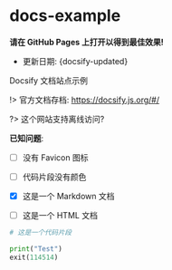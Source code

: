 # docs-example

**请在 GitHub Pages 上打开以得到最佳效果!**

- 更新日期: {docsify-updated}

Docsify 文档站点示例

!> 官方文档存档: <https://docsify.js.org/#/>

?> 这个网站支持离线访问?

**已知问题**:
- [ ] 没有 Favicon 图标
- [ ] 代码片段没有颜色


- [x] 这是一个 Markdown 文档
- [ ] 这是一个 HTML 文档

```py
# 这是一个代码片段

print("Test")
exit(114514)

```
